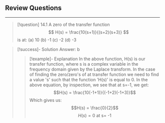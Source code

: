 

## Review Questions
--------------------------
>[!question] 14.1
A zero of the transfer function
$$ H(s) = \frac{10(s+1)}{(s+2)(s+3)} $$
is at:
(a) 10          (b) -1          (c) -2         (d) -3

>[!success]- Solution
> Answer: b
> >[!example]- Explanation
> >In the above function, H(s) is our transfer function, where s is a complex variable in the frequency domain given by the Laplace transform. In the case of finding the zero/zero's of at transfer function we need to find a value 's' such that the function 'H(s)' is equal to 0. In the above equation, by inspection, we see that at s=-1, we get:
> >$$H(s) = \frac{10(-1+1)}{(-1+2)(-1+3)}$$
> >Which gives us:
> >$$H(s) = \frac{0}{2}$$
> >$$H(s) = 0\text{ at s= -1} $$











